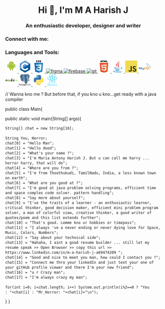 <h1 align="center">Hi 👋, I'm M A Harish J</h1>
<h3 align="center">An enthusiastic developer, designer and writer</h3>

<h3 align="left">Connect with me:</h3>
<p align="left">
</p>

<h3 align="left">Languages and Tools:</h3>
<p align="left"> <a href="https://developer.android.com" target="_blank" rel="noreferrer"> <img src="https://raw.githubusercontent.com/devicons/devicon/master/icons/android/android-original-wordmark.svg" alt="android" width="40" height="40"/> </a> <a href="https://www.cprogramming.com/" target="_blank" rel="noreferrer"> <img src="https://raw.githubusercontent.com/devicons/devicon/master/icons/c/c-original.svg" alt="c" width="40" height="40"/> </a> <a href="https://www.w3schools.com/css/" target="_blank" rel="noreferrer"> <img src="https://raw.githubusercontent.com/devicons/devicon/master/icons/css3/css3-original-wordmark.svg" alt="css3" width="40" height="40"/> </a> <a href="https://www.figma.com/" target="_blank" rel="noreferrer"> <img src="https://www.vectorlogo.zone/logos/figma/figma-icon.svg" alt="figma" width="40" height="40"/> </a> <a href="https://firebase.google.com/" target="_blank" rel="noreferrer"> <img src="https://www.vectorlogo.zone/logos/firebase/firebase-icon.svg" alt="firebase" width="40" height="40"/> </a> <a href="https://git-scm.com/" target="_blank" rel="noreferrer"> <img src="https://www.vectorlogo.zone/logos/git-scm/git-scm-icon.svg" alt="git" width="40" height="40"/> </a> <a href="https://www.w3.org/html/" target="_blank" rel="noreferrer"> <img src="https://raw.githubusercontent.com/devicons/devicon/master/icons/html5/html5-original-wordmark.svg" alt="html5" width="40" height="40"/> </a> <a href="https://www.java.com" target="_blank" rel="noreferrer"> <img src="https://raw.githubusercontent.com/devicons/devicon/master/icons/java/java-original.svg" alt="java" width="40" height="40"/> </a> <a href="https://developer.mozilla.org/en-US/docs/Web/JavaScript" target="_blank" rel="noreferrer"> <img src="https://raw.githubusercontent.com/devicons/devicon/master/icons/javascript/javascript-original.svg" alt="javascript" width="40" height="40"/> </a> <a href="https://www.mysql.com/" target="_blank" rel="noreferrer"> <img src="https://raw.githubusercontent.com/devicons/devicon/master/icons/mysql/mysql-original-wordmark.svg" alt="mysql" width="40" height="40"/> </a> <a href="https://nodejs.org" target="_blank" rel="noreferrer"> <img src="https://raw.githubusercontent.com/devicons/devicon/master/icons/nodejs/nodejs-original-wordmark.svg" alt="nodejs" width="40" height="40"/> </a> <a href="https://www.postgresql.org" target="_blank" rel="noreferrer"> <img src="https://raw.githubusercontent.com/devicons/devicon/master/icons/postgresql/postgresql-original-wordmark.svg" alt="postgresql" width="40" height="40"/> </a> <a href="https://www.python.org" target="_blank" rel="noreferrer"> <img src="https://raw.githubusercontent.com/devicons/devicon/master/icons/python/python-original.svg" alt="python" width="40" height="40"/> </a> <a href="https://reactjs.org/" target="_blank" rel="noreferrer"> <img src="https://raw.githubusercontent.com/devicons/devicon/master/icons/react/react-original-wordmark.svg" alt="react" width="40" height="40"/> </a> </p>

// Wanna kno me ? But before that, if you kno u kno...get ready with a java compiler

public class Main{

  public static void main(String[] args){
  
    String[] chat = new String[18];
    
    String You, Horror;
    chat[0] = "Hello Man";
    chat[1] = "Hello dood";
    chat[2] = "What's your name ?";
    chat[3] = "I'm Maria Antony Harish J. But u can call me harry ... horror harry, that will do";
    chat[4] = "Where are you from ?";
    chat[5] = "I'm from Thoothukudi, TamilNadu, India, a less known town on earth";
    chat[6] = "What are you good at ?";
    chat[7] = "I'm good at java problem solving programs, efficient time and space complex code solver. pattern handling";
    chat[8] = "Say more about yourself";
    chat[9] = "I've the traits of a learner - an enthusiastic learner, critical thinker, good decision maker, efficient mini problem program solver, a man of colorful view, creative thinker, a good writer of quotes/poem and this list extends further";
    chat[10] = "That's good. Lemme kno ur hobbies or timepass";
    chat[11] = "I always 've a never ending or never dying love for Space, Music, Colors, Numbers";
    chat[12] = "Say about your technical side";
    chat[13] = "Hahaha, I aint a good resume builder ... still let my resume speak >> Open Browser >> copy this url >> https://www.linkedin.com/in/m-a-harish-j-a69474209 ";
    chat[14] = "Good and nice to meet you man, how could I contact you ?";
    chat[15] = "Connect me thro your linkedIn and just text your one of your gitHub profile viewer and there I'm your new friend";
    chat[16] = "u r Crazy man";
    chat[17] = "I'm always crazy my man";
    
    for(int i=0; i<chat.length; i++) System.out.println(i%2==0 ? "You      : "+chat[i] : "Mr_Horror: "+chat[i]+"\n");
    
  } 
}
 
